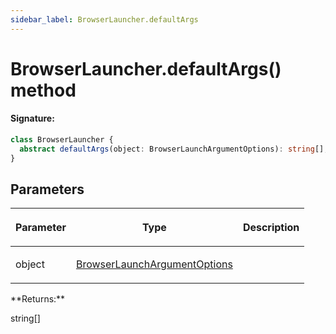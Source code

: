 ```yaml
---
sidebar_label: BrowserLauncher.defaultArgs
---
```


# BrowserLauncher.defaultArgs() method

#### Signature:

```typescript
class BrowserLauncher {
  abstract defaultArgs(object: BrowserLaunchArgumentOptions): string[];
}
```

## Parameters

<table><thead><tr><th>

Parameter

</th><th>

Type

</th><th>

Description

</th></tr></thead>
<tbody><tr><td>

object

</td><td>

[BrowserLaunchArgumentOptions](./puppeteer.browserlaunchargumentoptions.md)

</td><td>

</td></tr>
</tbody></table>
**Returns:**

string\[\]
